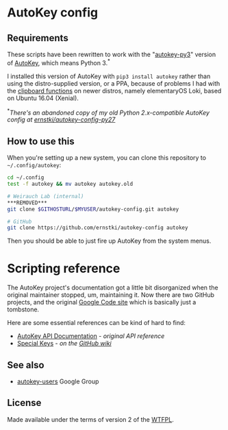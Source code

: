 # AutoKey config

## Requirements

These scripts have been rewritten to work with the "[autokey-py3][akpy3]"
version of [AutoKey][wp], which means Python 3.<sup>\*</sup>

I installed this version of AutoKey with `pip3 install autokey` rather than
using the distro-supplied version, or a PPA, because of problems I had with the
[clipboard functions][clip] on newer distros, namely elementaryOS Loki, based
on Ubuntu 16.04 (Xenial).

<sup>\*</sup>_There's an abandoned copy of my old Python 2.x-compatible AutoKey
config at [ernstki/autokey-config-py27][akcpy27]_


## How to use this

When you're setting up a new system, you can clone this repository to
`~/.config/autokey`:

```bash
cd ~/.config
test -f autokey && mv autokey autokey.old

# Weirauch Lab (internal)
***REMOVED***
git clone $GITHOSTURL/$MYUSER/autokey-config.git autokey

# GitHub
git clone https://github.com/ernstki/autokey-config autokey
```

Then you should be able to just fire up AutoKey from the system menus.


# Scripting reference
The AutoKey project's documentation got a little bit disorganized when the
original maintainer stopped, um, maintaining it. Now there are two GitHub
projects, and the original [Google Code site][gc] which is basically just a
tombstone.

Here are some essential references can be kind of hard to find:

* [AutoKey API Documentation][api] - _original API reference_
* [Special Keys][keys] - _on the [GitHub wiki][wiki]_


## See also

* [autokey-users][gg] Google Group


## License

Made available under the terms of version 2 of the [WTFPL][].


[akpy3]: https://github.com/autokey-py3/autokey
[wp]: https://en.wikipedia.org/wiki/AutoKey
[clip]: https://autokey-py3.github.io/lib.scripting.GtkClipboard-class.html
[akcpy27]: https://github.com/ernstki/autokey-config-py27
[gc]: https://code.google.com/archive/p/autokey/
[api]: https://autokey-py3.github.io/index.html
[keys]: https://github.com/autokey-py3/autokey/wiki/Special-Keys
[gg]: https://groups.google.com/forum/#!forum/autokey-users
[wiki]: https://github.com/autokey-py3/autokey/wiki
[wtfpl]: http://www.wtfpl.net/txt/copying/
